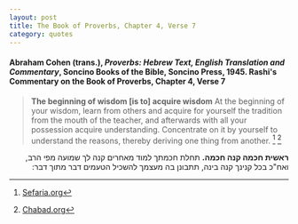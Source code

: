 ```yaml
---
layout: post
title: The Book of Proverbs, Chapter 4, Verse 7
category: quotes
---
```


#### Abraham Cohen (trans.), *Proverbs: Hebrew Text, English Translation and Commentary*, Soncino Books of the Bible, Soncino Press, 1945. Rashi's Commentary on the Book of Proverbs, Chapter 4, Verse 7

> **The beginning of wisdom \[is to\] acquire wisdom** At the beginning of your wisdom, learn from others and acquire for yourself the tradition from the mouth of the teacher, and afterwards with all your possession acquire understanding. Concentrate on it by yourself to understand the reasons, thereby deriving one thing from another.
[^1] [^2]

[^1]: [Sefaria.org](https://www.sefaria.org/Rashi_on_Proverbs.4.7?lang=bi)

[^2]: [Chabad.org](https://www.chabad.org/library/bible_cdo/aid/16375/showrashi/true/jewish/Chapter-4.htm)

<p dir="rtl"><b>ראשית חכמה קנה חכמה.</b> תחלת חכמתך למוד מאחרים קנה לך שמועה מפי הרב, ואח"כ בכל קנינך קנה בינה, תתבונן בה מעצמך להשכיל הטעמים דבר מתוך דבר: </p>